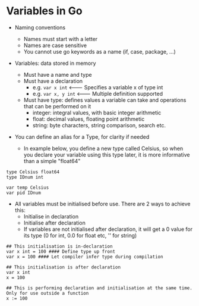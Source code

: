 # Variables in Go

- Naming conventions
    - Names must start with a letter
    - Names are case sensitive
    - You cannot use go keywords as a name (if, case, package, ...)

- Variables: data stored in memory
    - Must have a name and type
    - Must have a declaration 
        - e.g. `var x int` <--- Specifies a variable x of type int
        - e.g. `var x, y int` <--- Multiple definition supported
    - Must have type: defines values a variable can take and operations that can be performed on it
        - integer: integral values, with basic integer arithmetic
        - float: decimal values, floating point arithmetic
        - string: byte characters, string comparison, search etc.

- You can define an alias for a Type, for clarity if needed
    - In example below, you define a new type called Celsius, so when you declare your variable using this type later, it is more informative than a simple "float64"
```
type Celsius float64
type IDnum int

var temp Celsius
var pid IDnum
```

- All variables must be initialised before use. There are 2 ways to achieve this: 
    - Initialise in declaration
    - Initialise after declaration
    - If variables are not initialised after declaration, it will get a 0 value for its type (0 for int, 0.0 for float etc, '' for string)
```
## This initialisation is in-declaration
var x int = 100 #### Define type up front
var x = 100 #### Let compiler infer type during compilation

## This initialisation is after declaration
var x int
x = 100

## This is performing declaration and initialisation at the same time. Only for use outside a function
x := 100
```
    
    